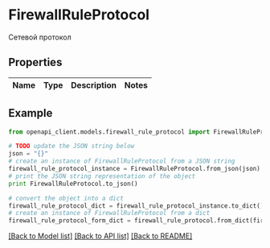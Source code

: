 # FirewallRuleProtocol

Сетевой протокол

## Properties
Name | Type | Description | Notes
------------ | ------------- | ------------- | -------------

## Example

```python
from openapi_client.models.firewall_rule_protocol import FirewallRuleProtocol

# TODO update the JSON string below
json = "{}"
# create an instance of FirewallRuleProtocol from a JSON string
firewall_rule_protocol_instance = FirewallRuleProtocol.from_json(json)
# print the JSON string representation of the object
print FirewallRuleProtocol.to_json()

# convert the object into a dict
firewall_rule_protocol_dict = firewall_rule_protocol_instance.to_dict()
# create an instance of FirewallRuleProtocol from a dict
firewall_rule_protocol_form_dict = firewall_rule_protocol.from_dict(firewall_rule_protocol_dict)
```
[[Back to Model list]](../README.md#documentation-for-models) [[Back to API list]](../README.md#documentation-for-api-endpoints) [[Back to README]](../README.md)


